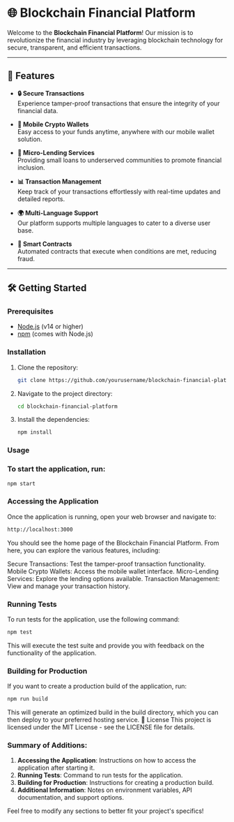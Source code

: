 # 🌐 Blockchain Financial Platform

Welcome to the **Blockchain Financial Platform**! Our mission is to revolutionize the financial industry by leveraging blockchain technology for secure, transparent, and efficient transactions.

---

## 🚀 Features

- **🔒 Secure Transactions**  
  Experience tamper-proof transactions that ensure the integrity of your financial data.

- **📱 Mobile Crypto Wallets**  
  Easy access to your funds anytime, anywhere with our mobile wallet solution.

- **💸 Micro-Lending Services**  
  Providing small loans to underserved communities to promote financial inclusion.

- **📊 Transaction Management**  
  Keep track of your transactions effortlessly with real-time updates and detailed reports.

- **🌍 Multi-Language Support**  
  Our platform supports multiple languages to cater to a diverse user base.

- **🔗 Smart Contracts**  
  Automated contracts that execute when conditions are met, reducing fraud.

---

## 🛠️ Getting Started

### Prerequisites

- [Node.js](https://nodejs.org/) (v14 or higher)
- [npm](https://www.npmjs.com/) (comes with Node.js)

### Installation

1. Clone the repository:
    ```bash
    git clone https://github.com/yourusername/blockchain-financial-platform.git
    ```

2. Navigate to the project directory:
    ```bash
    cd blockchain-financial-platform
    ```

3. Install the dependencies:
    ```bash
    npm install
    ```

### Usage

### To start the application, run:
```bash
npm start
```
### Accessing the Application
Once the application is running, open your web browser and navigate to:
```bash
http://localhost:3000
```
You should see the home page of the Blockchain Financial Platform. From here, you can explore the various features, including:

Secure Transactions: Test the tamper-proof transaction functionality.
Mobile Crypto Wallets: Access the mobile wallet interface.
Micro-Lending Services: Explore the lending options available.
Transaction Management: View and manage your transaction history.
### Running Tests
To run tests for the application, use the following command:
```bash
npm test
```
This will execute the test suite and provide you with feedback on the functionality of the application.

### Building for Production
If you want to create a production build of the application, run:
```bash
npm run build
```
This will generate an optimized build in the build directory, which you can then deploy to your preferred hosting service.
📄 License
This project is licensed under the MIT License - see the LICENSE file for details.

### Summary of Additions:
1. **Accessing the Application**: Instructions on how to access the application after starting it.
2. **Running Tests**: Command to run tests for the application.
3. **Building for Production**: Instructions for creating a production build.
4. **Additional Information**: Notes on environment variables, API documentation, and support options.

Feel free to modify any sections to better fit your project's specifics!
